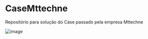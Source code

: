 # CaseMttechne
Repositório para solução do Case passado pela empresa Mttechne

![image](https://github.com/IgorCavalcantiCianniPrado/CaseMttechne/assets/86272097/d0c32a66-55ce-45bd-afba-76c4761d4746)
